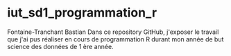 # iut_sd1_programmation_r
Fontaine-Tranchant Bastian
Dans ce repository GitHub, j'exposer le travail que j'ai pus réaliser en cours de programmation R durant mon année de but science des données de 1 ère année.
